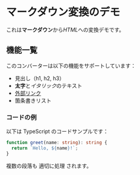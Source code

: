 # マークダウン変換のデモ

これは**マークダウン**から*HTML*への変換デモです。

## 機能一覧

このコンバーターは以下の機能をサポートしています：

- 見出し（h1, h2, h3）
- **太字**と*イタリック*のテキスト
- [外部リンク](https://example.com)
- 箇条書きリスト

### コードの例

以下は TypeScript のコードサンプルです：

```typescript
function greet(name: string): string {
  return `Hello, ${name}!`;
}
```

複数の段落も
適切に処理
されます。 